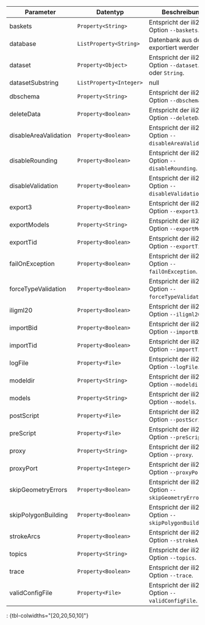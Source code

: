 Parameter | Datentyp | Beschreibung | Optional
----------|----------|-------------|-------------
baskets | `Property<String>` | Entspricht der ili2pg-Option `--baskets`. | ja
database | `ListProperty<String>` | Datenbank aus der exportiert werden soll. | nein
dataset | `Property<Object>` | Entspricht der ili2pg-Option `--dataset`. `List` oder `String`. | ja
datasetSubstring | `ListProperty<Integer>` | null | ja
dbschema | `Property<String>` | Entspricht der ili2pg-Option `--dbschema`. | ja
deleteData | `Property<Boolean>` | Entspricht der ili2pg-Option `--deleteData`. | ja
disableAreaValidation | `Property<Boolean>` | Entspricht der ili2pg-Option `--disableAreaValidation`. | ja
disableRounding | `Property<Boolean>` | Entspricht der ili2pg-Option `--disableRounding`. | ja
disableValidation | `Property<Boolean>` | Entspricht der ili2pg-Option `--disableValidation`. | ja
export3 | `Property<Boolean>` | Entspricht der ili2pg-Option `--export3`. | ja
exportModels | `Property<String>` | Entspricht der ili2pg-Option `--exportModels`. | ja
exportTid | `Property<Boolean>` | Entspricht der ili2pg-Option `--exportTid`. | ja
failOnException | `Property<Boolean>` | Entspricht der ili2pg-Option `--failOnException`. | ja
forceTypeValidation | `Property<Boolean>` | Entspricht der ili2pg-Option `--forceTypeValidation`. | ja
iligml20 | `Property<Boolean>` | Entspricht der ili2pg-Option `--iligml20`. | ja
importBid | `Property<Boolean>` | Entspricht der ili2pg-Option `--importBid`. | ja
importTid | `Property<Boolean>` | Entspricht der ili2pg-Option `--importTid`. | ja
logFile | `Property<File>` | Entspricht der ili2pg-Option `--logFile`. | ja
modeldir | `Property<String>` | Entspricht der ili2pg-Option `--modeldir`. | ja
models | `Property<String>` | Entspricht der ili2pg-Option `--models`. | ja
postScript | `Property<File>` | Entspricht der ili2pg-Option `--postScript`. | ja
preScript | `Property<File>` | Entspricht der ili2pg-Option `--preScript`. | ja
proxy | `Property<String>` | Entspricht der ili2pg-Option `--proxy`. | ja
proxyPort | `Property<Integer>` | Entspricht der ili2pg-Option `--proxyPort`. | ja
skipGeometryErrors | `Property<Boolean>` | Entspricht der ili2pg-Option `--skipGeometryErrors`. | ja
skipPolygonBuilding | `Property<Boolean>` | Entspricht der ili2pg-Option `--skipPolygonBuilding`. | ja
strokeArcs | `Property<Boolean>` | Entspricht der ili2pg-Option `--strokeArcs`. | ja
topics | `Property<String>` | Entspricht der ili2pg-Option `--topics`. | ja
trace | `Property<Boolean>` | Entspricht der ili2pg-Option `--trace`. | ja
validConfigFile | `Property<File>` | Entspricht der ili2pg-Option `--validConfigFile`. | ja
: {tbl-colwidths="[20,20,50,10]"}

